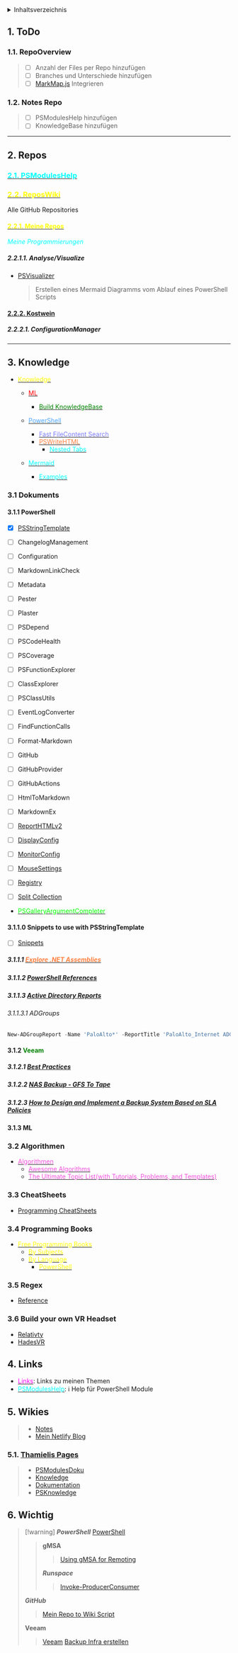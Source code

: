 <details>
<summary>Inhaltsverzeichnis</summary>

- [1. ToDo](#1-todo)
  - [1.1. RepoOverview](#11-repooverview)
  - [1.2. Notes Repo](#12-notes-repo)
- [2. Repos](#2-repos)
  - [2.1. PSModulesHelp](#21-psmoduleshelp)
  - [2.2. ReposWiki](#22-reposwiki)
    - [2.2.1. Meine Repos](#221-meine-repos)
      - [2.2.1.1. Analyse/Visualize](#2211-analysevisualize)
    - [2.2.2. Kostwein](#222-kostwein)
      - [2.2.2.1. ConfigurationManager](#2221-configurationmanager)
- [3. Knowledge](#3-knowledge)
  - [3.1 Dokuments](#31-dokuments)
    - [3.1.1 PowerShell](#311-powershell)
    - [3.1.1.0 Snippets to use with PSStringTemplate](#3110-snippets-to-use-with-psstringtemplate)
      - [3.1.1.1 Explore .NET Assemblies](#3111-explore-net-assemblies)
      - [3.1.1.2 PowerShell References](#3112-powershell-references)
      - [3.1.1.3 Active Directory Reports](#3113-active-directory-reports)
        - [3.1.1.3.1 ADGroups](#31131-adgroups)
    - [3.1.2 Veeam](#312-veeam)
      - [3.1.2.1 Best Practices](#3121-best-practices)
      - [3.1.2.2 NAS Backup - GFS To Tape](#3122-nas-backup---gfs-to-tape)
      - [3.1.2.3 How to Design and Implement a Backup System Based on SLA Policies](#3123-how-to-design-and-implement-a-backup-system-based-on-sla-policies)
    - [3.1.3 ML](#313-ml)
  - [3.2 Algorithmen](#32-algorithmen)
  - [3.3 CheatSheets](#33-cheatsheets)
  - [3.4 Programming Books](#34-programming-books)
  - [3.5 Regex](#35-regex)
  - [3.6 Build your own VR Headset](#36-build-your-own-vr-headset)
- [4. Links](#4-links)
- [5. Wikies](#5-wikies)
  - [5.1. Thamielis Pages](#51-thamielis-pages)
- [6. Wichtig](#6-wichtig)

</details>

## 1. ToDo

### 1.1. RepoOverview
  >
  > - [ ] Anzahl der Files per Repo hinzufügen
  > - [ ] Branches und Unterschiede hinzufügen
  > - [ ] [MarkMap.js](<https://markmap.js.org>) Integrieren
  >
### 1.2. Notes Repo
  >
  > - [ ] PSModulesHelp hinzufügen
  > - [ ] KnowledgeBase hinzufügen

---

## 2. Repos

### [<span style ="color:cyan">2.1. PSModulesHelp</span>](PSModulesHelp/ModuleDoku.md)

### [<span style="color:yellow">2.2. ReposWiki</span>](ReposWiki/ReposWiki.md)
  Alle GitHub Repositories

#### [<span style="color:yellow">2.2.1. Meine Repos</span>](ReposWiki/Repositories.md)
  <span style="color:cyan">*Meine Programmierungen*</span>

##### 2.2.1.1. Analyse/Visualize

- [PSVisualizer](<https://github.com/In-Pro-Org/PSVisualizer>)
  > Erstellen eines Mermaid Diagramms vom Ablauf eines PowerShell Scripts

#### [2.2.2. Kostwein](/%2F/Kostwein.md)

##### 2.2.2.1. ConfigurationManager

---

## 3. Knowledge

- [<span style="color:yellow">Knowledge</span>](Knowledge/Knowledge.md)
  - [<span style="color:red">ML</span>](Knowledge/ML/ML.md)
    - [<span style="color:green">Build KnowledgeBase</span>](<Knowledge/ML/How I Turned My Companys Docs into a Searchable Database with OpenAI.md>)
  - [<span style="color:#4da6ff">PowerShell</span>](Knowledge/PowerShell/PowerShell.md)
    - [<span style="color:#7d7dff">Fast FileContent Search</span>](https://www.leeholmes.com/scour-fast-personal-local-content-searches/)
    - [<span style="color:#ff8040">PSWriteHTML</span>](Knowledge/PowerShell/PSWriteHTML)
      - [<span style="color:cyan">Nested Tabs</span>](<Knowledge/PowerShell/PSWriteHTML/Nested Tabs, Diagram Updates, Diagram Events, Calendar Object and more in PSWriteHTML.md>)
    
  - [<span style="color:cyan">Mermaid</span>](Knowledge/Mermaid/Mermaid.md)
    - [<span style="color:cyan">Examples</span>](Knowledge/Mermaid/MermaidOnGitHubExamples.md)

### 3.1 Dokuments

#### 3.1.1 PowerShell

- [X] [PSStringTemplate](<https://github.com/SeeminglyScience/PSStringTemplate>)
- [ ] ChangelogManagement
- [ ] Configuration
- [ ] MarkdownLinkCheck
- [ ] Metadata
- [ ] Pester
- [ ] Plaster
- [ ] PSDepend
- [ ] PSCodeHealth
- [ ] PSCoverage
- [ ] PSFunctionExplorer
- [ ] ClassExplorer
- [ ] PSClassUtils
- [ ] EventLogConverter
- [ ] FindFunctionCalls
- [ ] Format-Markdown
- [ ] GitHub
- [ ] GitHubProvider
- [ ] GitHubActions
- [ ] HtmlToMarkdown
- [ ] MarkdownEx

- [ ] [ReportHTMLv2](<https://www.powershellgallery.com/packages/ReportHTMLV2/2.1>)

- [ ] [DisplayConfig](<https://github.com/MartinGC94/DisplayConfig>)
- [ ] [MonitorConfig](<https://github.com/MartinGC94/MonitorConfig>)
- [ ] [MouseSettings](<https://github.com/MartinGC94/MouseSettings>)
- [ ] [Registry](<https://github.com/MartinGC94/PSRegistry>)
- [ ] [Split Collection](<https://github.com/MartinGC94/SplitCollection>)

- [<span style="color:#00ff00">PSGalleryArgumentCompleter</span>](<https://github.com/MartinGC94/UsefulArgumentCompleters>)

#### 3.1.1.0 Snippets to use with PSStringTemplate

- [ ] [Snippets](<https://github.com/MartinGC94/Snippets>)

##### 3.1.1.1 [<span style="color:#ff8040">Explore .NET Assemblies</span>](Explore_dotNETAssemblies.md)

##### 3.1.1.2 [PowerShell References](PowerShell-References.md)

##### 3.1.1.3 [Active Directory Reports](<https://github.com/jdhitsolutions/ADReportingTools>)

###### 3.1.1.3.1 ADGroups

```powershell
New-ADGroupReport -Name 'PaloAlto*' -ReportTitle 'PaloAlto_Internet ADGroups' -EmbedCSS -FilePath C:\Temp\ADPaloAlto_Internet.html -CSSUri "A:\PowerShell\PSTaskSequenceReport\IIS\css\ADReports.css"
```

#### 3.1.2 <span style="color:green">Veeam</span>

##### 3.1.2.1 [Best Practices](<Knowledge/Veeam/Best Practices/index.md>)

##### 3.1.2.2 [NAS Backup - GFS To Tape](<Knowledge/Veeam/NAS backup - GFS To Tape/NAS backup - GFS to Tape - Part I.md>)

##### 3.1.2.3 [How to Design and Implement a Backup System Based on SLA Policies](<Knowledge/Veeam/How to Design and Implement a Backup System/Veeam How to Design and Implement a Backup System Based on SLA Policies - Part I - Design, Architecture, and Tagging in vSphere.md>)

#### 3.1.3 ML

### 3.2 Algorithmen

- [<span style="color:rgb(241, 82, 220)">Algorithmen</span>](/%2F/Algorithmen.md)
  - [<span style="color:rgb(241, 82, 220)">Awesome Algorithms</span>](<https://github.com/tayllan/awesome-algorithms>)
  - [<span style="color:rgb(241, 82, 220)">The Ultimate Topic List(with Tutorials, Problems, and Templates)</span>](<https://blog.shahjalalshohag.com/topic-list/>)

### 3.3 CheatSheets

- [Programming CheatSheets](https://github.com/EbookFoundation/free-programming-books/blob/8366c91ffb66e43471ef26b578c03dff0fe8a4ef/more/free-programming-cheatsheets.md)

### 3.4 Programming Books

- [<span style="color:yellow">Free Programming Books</span>](<https://github.com/EbookFoundation/free-programming-books>)
  - [<span style="color:yellow">By Subjects</span>](<https://github.com/EbookFoundation/free-programming-books/blob/8366c91ffb66e43471ef26b578c03dff0fe8a4ef/books/free-programming-books-subjects.md>)
  - [<span style="color:yellow">By Language</span>](<https://github.com/EbookFoundation/free-programming-books/blob/8366c91ffb66e43471ef26b578c03dff0fe8a4ef/books/free-programming-books-langs.md>)
    - [<span style="color:yellow">PowerShell</span>](<https://github.com/EbookFoundation/free-programming-books/blob/main/books/free-programming-books-langs.md#powershell>)

### 3.5 Regex
- [Reference](https://learn.microsoft.com/en-us/dotnet/standard/base-types/regular-expression-language-quick-reference)

### 3.6 Build your own VR Headset

- [Relativty](<https://github.com/relativty/Relativty>)
- [HadesVR](<https://github.com/HadesVR/HadesVR>)

## 4. Links

- [<span style="color:magenta">Links</span>](Links/LinksWiki.md): Links zu meinen Themen
- [<span style="color:cyan">PSModulesHelp</span>](PSModulesHelp/ModuleDoku.md): :information_source: Help für PowerShell Module

## 5. Wikies
  >
  > - [Notes](https://github.com/thamielis/Notes)
  > - [Mein Netlify Blog](<https://blog.in-pro.org>)

### 5.1. [Thamielis Pages](<https://thamielis.github.io>)
  > - [PSModulesDoku](https://thamielis.github.io/PSModulesDoku/)
  > - [Knowledge](<https://thamielis.github.io/Knowledge>)
  > - [Dokumentation](<https://thamielis.github.io/Dokumentation/>)
  > - [PSKnowledge](https://thamielis.github.io/PSKnowledge/ClassExplorer/gasm.html)

## 6. Wichtig
>
>[!warning]
>***PowerShell***
>[PowerShell](<Links/PowerShell Links.md>)
>>**gMSA**
>>>[Using gMSA for Remoting](<Knowledge/PowerShell/gMSA/Using Group Managed Service Accounts (gMSAs) for PowerShell Remoting.md>)
>>
>>***Runspace***
>>>[Invoke-ProducerConsumer](Scripts/Invoke-ProducerConsumer.ps1)
>>
>***GitHub***
>>[Mein Repo to Wiki Script](https://github.com/thamielis/PSRepoOverview)
>
>**Veeam**
>>[Veeam](Links/Veeam.md)
>>[Backup Infra erstellen](<https://jorgedelacruz.uk/2020/03/09/veeam-how-to-design-and-implement-a-backup-system-based-on-sla-policies-part-i-design-architecture-and-tagging-in-vsphere>)
>
